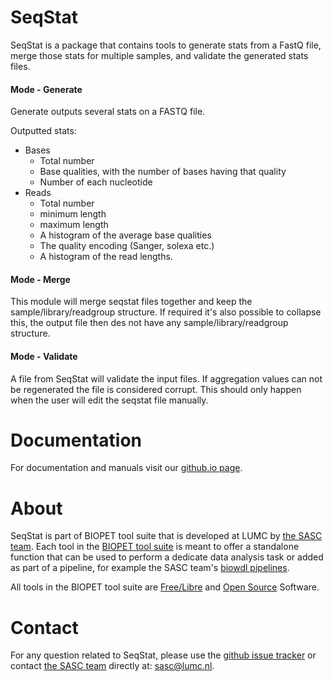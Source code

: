 # SeqStat

SeqStat is a package that contains tools
to generate stats from a FastQ file,
merge those stats for multiple samples,
and validate the generated stats files.

     
#### Mode - Generate

Generate outputs several stats on a FASTQ file.

Outputted stats:

- Bases
   - Total number
   - Base qualities, with the number of bases having that quality
   - Number of each nucleotide
- Reads
   - Total number
   - minimum length
   - maximum length
   - A histogram of the average base qualities
   - The quality encoding (Sanger, solexa etc.)
   - A histogram of the read lengths.
    
        

#### Mode - Merge

This module will merge seqstat files together and keep the sample/library/readgroup structure.
If required it's also possible to collapse this, the output file then des not have any sample/library/readgroup structure.
    
        

#### Mode - Validate

A file from SeqStat will validate the input files.
If aggregation values can not be regenerated the file is considered corrupt.
This should only happen when the user will edit the seqstat file manually.
    
        

# Documentation

For documentation and manuals visit our [github.io page](https://biopet.github.io/seqstat).

# About


SeqStat is part of BIOPET tool suite that is developed at LUMC by [the SASC team](http://sasc.lumc.nl/).
Each tool in the [BIOPET tool suite](https://github.com/biopet/) is meant to offer a standalone function that can be used to perform a
dedicate data analysis task or added as part of a pipeline, for example the SASC team's [biowdl pipelines](https://github.com/biowdl).

All tools in the BIOPET tool suite are [Free/Libre](https://www.gnu.org/philosophy/free-sw.html) and
[Open Source](https://opensource.org/osd) Software.
    

# Contact


<p>
  <!-- Obscure e-mail address for spammers -->
For any question related to SeqStat, please use the
<a href='https://github.com/biopet/seqstat/issues'>github issue tracker</a>
or contact
 <a href='http://sasc.lumc.nl/'>the SASC team</a> directly at: <a href='&#109;&#97;&#105;&#108;&#116;&#111;&#58;&#115;&#97;&#115;&#99;&#64;&#108;&#117;&#109;&#99;&#46;&#110;&#108;'>
&#115;&#97;&#115;&#99;&#64;&#108;&#117;&#109;&#99;&#46;&#110;&#108;</a>.
</p>

     

